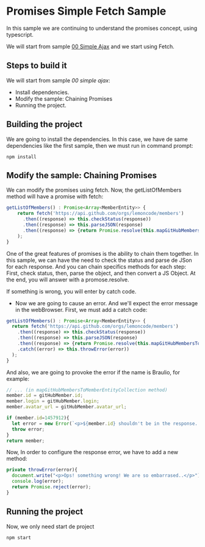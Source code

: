 # Promises Simple Fetch Sample

In this sample we are continuing to understand the promises concept, using typescript.

We will start from sample [00 Simple Ajax] and we start using Fetch.

[00 Simple Ajax]: https://github.com/Lemoncode/promises-ts-samples/tree/master/00%20Simple%20Ajax "Lemoncode GitHub"


## Steps to build it

We will start from sample _00 simple ajax_:

- Install dependencies.
- Modify the sample: Chaining Promises
- Running the project.


## Building the project

We are going to install the dependencies. In this case, we have de same dependencies like the first sample, then we must run in command prompt:

```Batch
npm install
```

## Modify the sample: Chaining Promises

We can modify the promises using fetch. Now, the getListOfMembers method will have a promise with fetch:

```javascript
getListOfMembers() : Promise<Array<MemberEntity>> {
    return fetch('https://api.github.com/orgs/lemoncode/members')
      .then((response) => this.checkStatus(response))
      .then((response) => this.parseJSON(response)
      .then((response) => {return Promise.resolve(this.mapGitHubMembersToMemberEntityCollection(response))})
    );
}
```

One of the great features of promises is the ability to chain them together. In this sample, we can have the need to check the status and parse de JSon for each response. And you can chain specifics methods for each step: First, check status, then, parse the object, and then convert a JS Object.
At the end, you will answer with a promose.resolve.

If something is wrong, you will enter by catch code.

- Now we are going to cause an error. And we'll expect the error message in the webBrowser. First, we must add a catch code:

```javascript
getListOfMembers() : Promise<Array<MemberEntity>> {
  return fetch('https://api.github.com/orgs/lemoncode/members')
    .then((response) => this.checkStatus(response))
    .then((response) => this.parseJSON(response)
    .then((response) => {return Promise.resolve(this.mapGitHubMembersToMemberEntityCollection(response))})
    .catch((error) => this.throwError(error))
  );
}
```

And also, we are going to provoke the error if the name is Braulio, for example:

```javascript
// ... (in mapGitHubMembersToMemberEntityCollection method)
member.id = gitHubMember.id;
member.login = gitHubMember.login;
member.avatar_url = gitHubMember.avatar_url;

if (member.id=1457912){
  let error = new Error(`<p>${member.id} shouldn't be in the response...</p>`);
  throw error;
}
return member;
```

Now, In order to configure the response error, we have to add a new method:

```javascript
private throwError(error){
  document.write("<p>Ops! something wrong! We are so embarrased..</p>");
  console.log(error);
  return Promise.reject(error);
}
```

## Running the project

Now, we only need start de project

```bash
npm start
```
